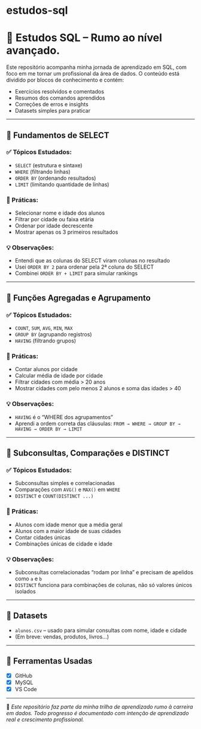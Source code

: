 # estudos-sql
# 📘 Estudos SQL – Rumo ao nível avançado.

Este repositório acompanha minha jornada de aprendizado em SQL, com foco em me tornar um profissional da área de dados. O conteúdo está dividido por blocos de conhecimento e contém:

- Exercícios resolvidos e comentados
- Resumos dos comandos aprendidos
- Correções de erros e insights
- Datasets simples para praticar

---

## 📌 Fundamentos de SELECT

### ✅ Tópicos Estudados:
- `SELECT` (estrutura e sintaxe)
- `WHERE` (filtrando linhas)
- `ORDER BY` (ordenando resultados)
- `LIMIT` (limitando quantidade de linhas)

### 🧪 Práticas:
- Selecionar nome e idade dos alunos
- Filtrar por cidade ou faixa etária
- Ordenar por idade decrescente
- Mostrar apenas os 3 primeiros resultados

### 💡 Observações:
- Entendi que as colunas do SELECT viram colunas no resultado
- Usei `ORDER BY 2` para ordenar pela 2ª coluna do SELECT
- Combinei `ORDER BY + LIMIT` para simular rankings

---

## 📌 Funções Agregadas e Agrupamento

### ✅ Tópicos Estudados:
- `COUNT`, `SUM`, `AVG`, `MIN`, `MAX`
- `GROUP BY` (agrupando registros)
- `HAVING` (filtrando grupos)

### 🧪 Práticas:
- Contar alunos por cidade
- Calcular média de idade por cidade
- Filtrar cidades com média > 20 anos
- Mostrar cidades com pelo menos 2 alunos e soma das idades > 40

### 💡 Observações:
- `HAVING` é o “WHERE dos agrupamentos”
- Aprendi a ordem correta das cláusulas: `FROM → WHERE → GROUP BY → HAVING → ORDER BY → LIMIT`

---

## 📌 Subconsultas, Comparações e DISTINCT

### ✅ Tópicos Estudados:
- Subconsultas simples e correlacionadas
- Comparações com `AVG()` e `MAX()` em `WHERE`
- `DISTINCT` e `COUNT(DISTINCT ...)`

### 🧪 Práticas:
- Alunos com idade menor que a média geral
- Alunos com a maior idade de suas cidades
- Contar cidades únicas
- Combinações únicas de cidade e idade

### 💡 Observações:
- Subconsultas correlacionadas “rodam por linha” e precisam de apelidos como `a` e `b`
- `DISTINCT` funciona para combinações de colunas, não só valores únicos isolados

---

## 📂 Datasets

- `alunos.csv` – usado para simular consultas com nome, idade e cidade
- (Em breve: vendas, produtos, livros...)

---

## 🧰 Ferramentas Usadas
- [x] GitHub
- [x] MySQL 
- [x] VS Code 

---

📌 *Este repositório faz parte da minha trilha de aprendizado rumo à carreira em dados. Todo progresso é documentado com intenção de aprendizado real e crescimento profissional.*
